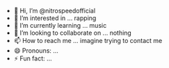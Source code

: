- 👋 Hi, I’m @nitrospeedofficial
- 👀 I’m interested in ... rapping
- 🌱 I’m currently learning ... music
- 💞️ I’m looking to collaborate on ... nothing
- 📫 How to reach me ... imagine trying to contact me
- 😄 Pronouns: ...
- ⚡ Fun fact: ...

<!---
nitrospeedofficial/nitrospeedofficial is a ✨ special ✨ repository because its `README.md` (this file) appears on your GitHub profile.
You can click the Preview link to take a look at your changes.
--->
